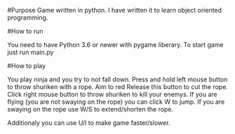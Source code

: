 #Purpose
Game written in python. I  have written it to learn object oriented programming.

#How to run

You need to have Python 3.6 or newer with pygame liberary. To start game just run main.py

#How to play

You play ninja and you try to not fall down.
Press and hold left mouse button to throw shuriken with a rope. Aim to red  Release this button to cut the rope.
Click right mouse button to throw shuriken to kill your enemys.
If you are flying (you are not swaying on the rope) you can click W to jump.
If you are swaying on the rope use W/S to extend/shorten the rope.

Additionaly you can use U/I to make game faster/slower.
